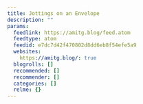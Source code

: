 ```yaml
---
title: Jottings on an Envelope
description: ""
params:
  feedlink: https://amitg.blog/feed.atom
  feedtype: atom
  feedid: e7dc7d42f470802d8dd6eb8f54efe5a9
  websites:
    https://amitg.blog/: true
  blogrolls: []
  recommended: []
  recommender: []
  categories: []
  relme: {}
---
```

